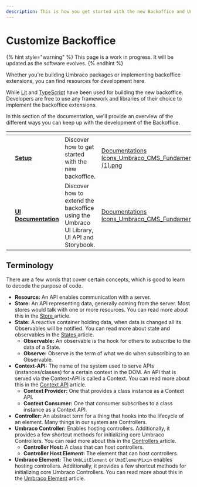 ```yaml
---
description: This is how you get started with the new Backoffice and Umbraco 14.
---
```


# Customize Backoffice

{% hint style="warning" %}
This page is a work in progress. It will be updated as the software evolves.
{% endhint %}

Whether you're building Umbraco packages or implementing backoffice extensions, you can find resources for development here.

While [Lit](https://lit.dev/) and [TypeScript](https://www.typescriptlang.org/) have been used for building the new backoffice. Developers are free to use any framework and libraries of their choice to implement the backoffice extensions.

In this section of the documentation, we'll provide an overview of the different ways you can keep up with the development of the Backoffice.

<table data-view="cards"><thead><tr><th></th><th></th><th></th><th data-hidden data-card-cover data-type="files"></th><th data-hidden data-card-target data-type="content-ref"></th></tr></thead><tbody><tr><td></td><td><a href="development-flow/"><strong>Setup</strong></a></td><td>Discover how to get started with the new backoffice.</td><td><a href="../.gitbook/assets/Documentations Icons_Umbraco_CMS_Fundamentals_Setup (1).png">Documentations Icons_Umbraco_CMS_Fundamentals_Setup (1).png</a></td><td><a href="development-flow/">development-flow</a></td></tr><tr><td></td><td><a href="ui-documentation.md"><strong>UI Documentation</strong></a></td><td>Discover how to extend the backoffice using the Umbraco UI Library, UI API and Storybook.</td><td><a href="../.gitbook/assets/Documentations Icons_Umbraco_CMS_Fundamentals_Design.png">Documentations Icons_Umbraco_CMS_Fundamentals_Design.png</a></td><td><a href="ui-documentation.md">ui-documentation.md</a></td></tr></tbody></table>

## Terminology <a href="#terminology" id="terminology"></a>

There are a few words that cover certain concepts, which is good to learn to decode the purpose of code.

* **Resource:** An API enables communication with a server.&#x20;
* **Store:** An API representing data, generally coming from the server. Most stores would talk with one or more resources. You can read more about this in the [Store ](extension-types/store.md)article.
* **State:** A reactive container holding data, when data is changed all its Observables will be notified. You can read more about state and observables in the [States ](states.md)article.
  * **Observable:** An observable is the hook for others to subscribe to the data of a State.
  * **Observe:** Observe is the term of what we do when subscribing to an Observable.&#x20;
* **Context-API:** The name of the system used to serve APIs (instances/classes) for a certain context in the DOM. An API that is served via the Context-API is called a Context. You can read more about this in the [Context API](context-api.md) article.
  * **Context Provider:** One that provides a class instance as a Context API.
  * **Context Consumer:** One that consumer subscribes to a class instance as a Context API.
* **Controller:** An abstract term for a thing that hooks into the lifecycle of an element. Many things in our system are Controllers.&#x20;
* **Umbraco Controller:** Enables hosting controllers. Additionally, it provides a few shortcut methods for initializing core Umbraco Controllers. You can read more about this in the [Controllers ](umbraco-element/controllers/)article.
  * **Controller Host:** A class that can host controllers.
  * **Controller Host Element:** The element that can host controllers.
* **Umbraco Element:** The `UmbLitElement` or `UmbElemenMixin` enables hosting controllers. Additionally, it provides a few shortcut methods for initializing core Umbraco Controllers. You can read more about this in the [Umbraco Element](umbraco-element/) article.
